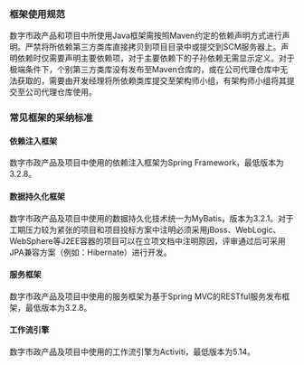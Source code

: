 ### 框架使用规范

数字市政产品和项目中所使用Java框架需按照Maven约定的依赖声明方式进行声明。严禁将所依赖第三方类库直接拷贝到项目目录中或提交到SCM服务器上。声明依赖时仅需要声明主要依赖项，对于主要依赖下的子孙依赖无需显示定义。对于极端条件下，个别第三方类库没有发布至Maven仓库的，或在公司代理仓库中无法获取的，需要由开发经理将所依赖类库提交至架构师小组，有架构师小组将其提交至公司代理仓库使用。

### 常见框架的采纳标准

#### 依赖注入框架

数字市政产品及项目中使用的依赖注入框架为Spring Framework，最低版本为3.2.8。

#### 数据持久化框架

<!--
数字市政产品及项目中使用的数据持久化分为两种：面向SQL编程的MyBatis和兼容JPA标准的ORM框架Hibernate。

MyBatis的最低可用版本为3.2.1，Hibernate为4.0。
-->

数字市政产品及项目中使用的数据持久化技术统一为MyBatis，版本为3.2.1。对于工期压力较为紧张的项目和项目投标方案中注明必须采用jBoss、WebLogic、WebSphere等J2EE容器的项目可以在立项文档中注明原因，评审通过后可采用JPA兼容方案（例如：Hibernate）进行开发。

#### 服务框架

数字市政产品及项目中使用的服务框架为基于Spring MVC的RESTful服务发布框架，最低版本为3.2.8。

#### 工作流引擎

数字市政产品及项目中使用的工作流引擎为Activiti，最低版本为5.14。
